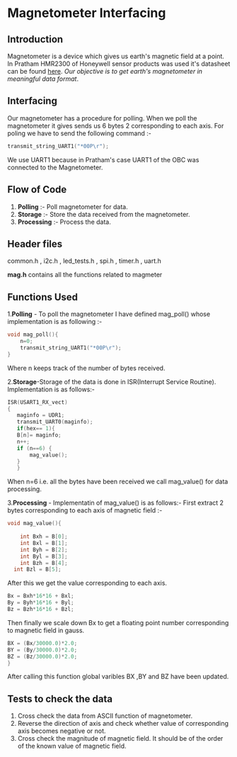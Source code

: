 # Magnetometer Interfacing
## Introduction
Magnetometer is a device which gives us earth's magnetic field at a point. In Pratham HMR2300 of Honeywell sensor products was used it's datasheet can be found [here](https://github.com/singhalanirudh18/advitaya/blob/master/OBCm--MAG--FT2017--Anirudh/hmr2300_Magnetometer.pdf).
*Our objective is to get earth's magnetometer in meaningful data format*.
## Interfacing
Our magnetometer has a procedure for polling. When we poll the magnetometer it gives sends us 6 bytes 2 corresponding to each axis.
For poling we have to send the following command :-
```C
transmit_string_UART1("*00P\r");
```
We use UART1 because in Pratham's case UART1 of the OBC was connected to the Magnetometer.
## Flow of Code
1. **Polling** :- Poll magnetometer for data.
2. **Storage** :- Store the data received from the magnetometer.
3. **Processing** :- Process the data.
## Header files
common.h , i2c.h , led_tests.h , spi.h , timer.h , uart.h

**mag.h** contains all the functions related to magmeter
## Functions Used
1.**Polling** - To poll the magnetometer I have defined mag_poll() whose implementation is as following :-
```C
void mag_poll(){
	n=0;
	transmit_string_UART1("*00P\r");
}
```
Where n keeps track of the number of bytes received.

2.**Storage**-Storage of the data is done in ISR(Interrupt Service Routine). Implementation is as follows:-
 ```C
 ISR(USART1_RX_vect)
{
	maginfo = UDR1;
	transmit_UART0(maginfo);
	if(hex== 1){
	B[n]= maginfo;
	n++;
	if (n==6) {
		mag_value();
	}
	}
```
When n=6 i.e. all the bytes have been received we call mag_value() for data processing.

3.**Processing** - Implementatin of mag_value() is as follows:-
First extract 2 bytes corresponding to each axis of magnetic field :-
```C
void mag_value(){
	
	int Bxh = B[0];
	int Bxl = B[1];
	int Byh = B[2];
	int Byl = B[3];
	int Bzh = B[4];
  int Bzl = B[5];
```
After this we get the value corresponding to each axis. 
```C
Bx = Bxh*16*16 + Bxl;
By = Byh*16*16 + Byl;
Bz = Bzh*16*16 + Bzl;
```
Then finally we scale down Bx to get a floating point number corresponding to magnetic field in gauss. 
```C
BX = (Bx/30000.0)*2.0;
BY = (By/30000.0)*2.0;
BZ = (Bz/30000.0)*2.0;
}
```
After calling this function global varibles BX ,BY and BZ have been updated.
## Tests to check the data
1. Cross check the data from ASCII function of magnetometer.
2. Reverse the direction of axis and check whether value of corresponding axis becomes negative or not.
3. Cross check the magnitude of magnetic field. It should be of the order of the known value of magnetic field.
